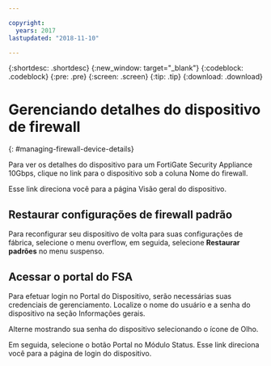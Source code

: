 ```yaml
---

copyright:
  years: 2017
lastupdated: "2018-11-10"

---
```


{:shortdesc: .shortdesc}
{:new_window: target="_blank"}
{:codeblock: .codeblock}
{:pre: .pre}
{:screen: .screen}
{:tip: .tip}
{:download: .download}

# Gerenciando detalhes do dispositivo de firewall
{: #managing-firewall-device-details}

Para ver os detalhes do dispositivo para um FortiGate Security Appliance 10Gbps, clique no link para o dispositivo sob a coluna Nome do firewall. 

Esse link direciona você para a página Visão geral do dispositivo.

## Restaurar configurações de firewall padrão

Para reconfigurar seu dispositivo de volta para suas configurações de fábrica, selecione o menu overflow, em seguida, selecione **Restaurar padrões** no menu suspenso.

## Acessar o portal do FSA

Para efetuar login no Portal do Dispositivo, serão necessárias suas credenciais de gerenciamento. Localize o nome do usuário e a senha do dispositivo na seção Informações gerais. 

Alterne mostrando sua senha do dispositivo selecionando o ícone de Olho.

Em seguida, selecione o botão Portal no Módulo Status. Esse link direciona você para a página de login do dispositivo.
